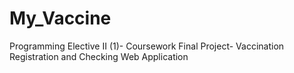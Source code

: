 # My_Vaccine
 Programming Elective II (1)- Coursework Final Project- Vaccination Registration and Checking Web Application
